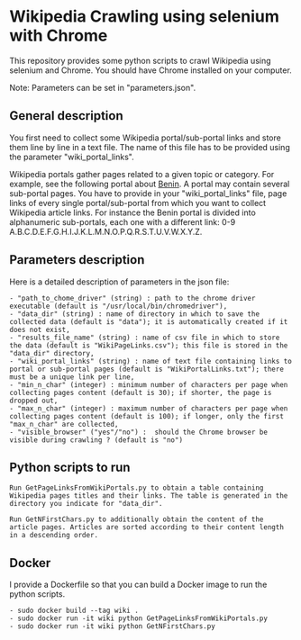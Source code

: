 # Wikipedia Crawling using selenium with Chrome

This repository provides some python scripts to crawl Wikipedia using selenium and Chrome. You should have Chrome installed on your computer.

Note: Parameters can be set in "parameters.json".


## General description

You first need to collect some Wikipedia portal/sub-portal links and store them line by line in a text file. The name of this file has to be provided using the parameter "wiki_portal_links".

Wikipedia portals gather pages related to a given topic or category.
For example, see the following portal about [Benin](https://fr.wikipedia.org/wiki/Cat%C3%A9gorie:Portail:B%C3%A9nin/Articles_li%C3%A9s).
A portal may contain several sub-portal pages. You have to provide in your "wiki_portal_links" file, page links of every single portal/sub-portal from which you want to collect Wikipedia article links.
For instance the Benin portal is divided into alphanumeric sub-portals, each one with a different link: 0-9 A.B.C.D.E.F.G.H.I.J.K.L.M.N.O.P.Q.R.S.T.U.V.W.X.Y.Z.


## Parameters description

Here is a detailed description of parameters in the json file:

	- "path_to_chome_driver" (string) : path to the chrome driver executable (default is "/usr/local/bin/chromedriver"),
	- "data_dir" (string) : name of directory in which to save the collected data (default is "data"); it is automatically created if it does not exist,
	- "results_file_name" (string) : name of csv file in which to store the data (default is "WikiPageLinks.csv"); this file is stored in the "data_dir" directory,
	- "wiki_portal_links" (string) : name of text file containing links to portal or sub-portal pages (default is "WikiPortalLinks.txt"); there must be a unique link per line,
	- "min_n_char" (integer) : minimum number of characters per page when collecting pages content (default is 30); if shorter, the page is dropped out,
	- "max_n_char" (integer) : maximum number of characters per page when collecting pages content (default is 100); if longer, only the first "max_n_char" are collected,
	- "visible_browser" ("yes"/"no") :  should the Chrome browser be visible during crawling ? (default is "no")


## Python scripts to run

	Run GetPageLinksFromWikiPortals.py to obtain a table containing Wikipedia pages titles and their links. The table is generated in the directory you indicate for "data_dir".

	Run GetNFirstChars.py to additionally obtain the content of the article pages. Articles are sorted according to their content length in a descending order.


## Docker

I provide a Dockerfile so that you can build a Docker image to run the python scripts.

	- sudo docker build --tag wiki .
	- sudo docker run -it wiki python GetPageLinksFromWikiPortals.py
	- sudo docker run -it wiki python GetNFirstChars.py
